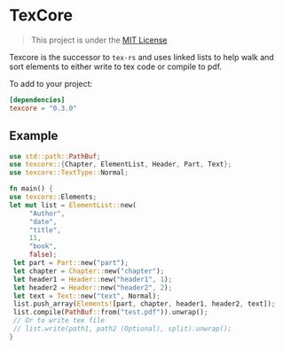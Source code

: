 # TexCore

> This project is under the [MIT License](LICENSE)

Texcore is the successor to `tex-rs` and uses linked lists to help walk and sort elements to either
write to tex code or compile to pdf.

To add to your project:

```toml
[dependencies]
texcore = "0.3.0"
```

## Example

```rust
use std::path::PathBuf;
use texcore::{Chapter, ElementList, Header, Part, Text};
use texcore::TextType::Normal;

fn main() {
use texcore::Elements;
let mut list = ElementList::new(
     "Author",
     "date",
     "title",
     11,
     "book",
     false);
 let part = Part::new("part");
 let chapter = Chapter::new("chapter");
 let header1 = Header::new("header1", 1);
 let header2 = Header::new("header2", 2);
 let text = Text::new("text", Normal);
 list.push_array(Elements![part, chapter, header1, header2, text]);
 list.compile(PathBuf::from("test.pdf")).unwrap();
 // Or to write tex file
 // list.write(path1, path2 (Optional), split).unwrap();
}
```
